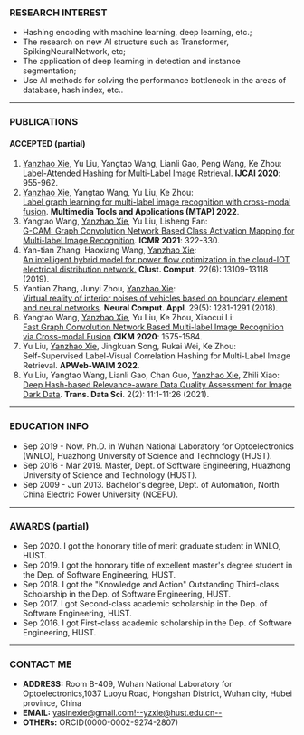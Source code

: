 <!-- <center><b><font size=50>Yanzhao Xie</font></b></center> -->
<!-- <center><a href="./index-cn.html">中文主页</a></center> -->
<!-- <div align=center><img src="./me.png" width="  "></div> -->

<!-- <center>Ph.D Candidate,</center>
<center>Huazhong University of Science and Technology (HUST),</center>
<center>Key Laboratory of Information Storage System, Ministry Of Education,</center>
<center>Wuhan National Laboratory for Optoelectronics (WNLO),</center>
<center>Intelligent Cloud Storage Joint Research Center of HUST and Tencent Inc.</center>

*** -->
### RESEARCH INTEREST     
- Hashing encoding with machine learning, deep learning, etc.;
- The research on new AI structure such as Transformer, SpikingNeuralNetwork, etc;
- The application of deep learning in detection and instance segmentation;
- Use AI methods for solving the performance bottleneck in the areas of database, hash index, etc..    

***
### PUBLICATIONS    
#### ACCEPTED (partial)
1. <u>Yanzhao Xie</u>, Yu Liu, Yangtao Wang, Lianli Gao, Peng Wang, Ke Zhou:     
[Label-Attended Hashing for Multi-Label Image Retrieval](https://doi.org/10.24963/ijcai.2020/133). <b>IJCAI 2020</b>: 955-962. <!--(CCF-A Conference paper, accepted, first author)-->
2. <u>Yanzhao Xie</u>, Yangtao Wang, Yu Liu, Ke Zhou:     
[Label graph learning for multi-label image recognition with cross-modal fusion](https://link.springer.com/article/10.1007/s11042-022-12397-y). <b>Multimedia Tools and Applications (MTAP) 2022</b>. <!--(JCR Q2 Journal paper, accepted, first author)-->
3. Yangtao Wang, <u>Yanzhao Xie</u>, Yu Liu, Lisheng Fan:      
[G-CAM: Graph Convolution Network Based Class Activation Mapping for Multi-label Image Recognition](https://dl.acm.org/doi/10.1145/3460426.3463620). <b>ICMR 2021</b>: 322-330. <!--(CCF-B Conference paper, accepted, corresponding author) -->  
4. Yan-tian Zhang, Haoxiang Wang, <u>Yanzhao Xie</u>:     
[An intelligent hybrid model for power flow optimization in the cloud-IOT electrical distribution network.](https://link.springer.com/article/10.1007%2Fs10586-017-1270-0) <b>Clust. Comput.</b> 22(6): 13109-13118 (2019). <!--(JCR Q1 Journal paper, accepted, corresponding author)  -->
5. Yantian Zhang, Junyi Zhou, <u>Yanzhao Xie</u>:      
[Virtual reality of interior noises of vehicles based on boundary element and neural networks](https://link.springer.com/article/10.1007%2Fs00521-016-2836-0). <b>Neural Comput. Appl</b>. 29(5): 1281-1291 (2018). <!--(JCR Q1 Journal paper, accepted, corresponding author) -->
6. Yangtao Wang, <u>Yanzhao Xie</u>, Yu Liu, Ke Zhou, Xiaocui Li:     
[Fast Graph Convolution Network Based Multi-label Image Recognition via Cross-modal Fusion](https://doi.org/10.1145/3340531.3411880).<b>CIKM 2020</b>: 1575-1584. <!--(CCF-B Conference paper, accepted, second author)-->
7. Yu Liu, <u>Yanzhao Xie</u>, Jingkuan Song, Rukai Wei, Ke Zhou:       
Self-Supervised Label-Visual Correlation Hashing for Multi-Label Image Retrieval. <b>APWeb-WAIM 2022</b>. <!--(CCF-C Conference paper, accepted but not online, second author)-->
8. Yu Liu, Yangtao Wang, Lianli Gao, Chan Guo, <u>Yanzhao Xie</u>, Zhili Xiao:     
[Deep Hash-based Relevance-aware Data Quality Assessment for Image Dark Data](https://dl.acm.org/doi/10.1145/3420038). <b>Trans. Data Sci</b>. 2(2): 11:1-11:26 (2021). <!--(ACM Transactions Journal paper, accepted, fifth author) -->
      
<!-- #### 2.UNDER REVIEW
1. Label-Affinity Self-Adaptive Central Similarity Hashing (CVPR 2022), first author.
2. SELF-SUPERVISED LABEL-VISUAL CORRELATION HASHING FOR MULTI-LABEL IMAGE RETRIEVAL (ICME 2022), second author. -->
<!-- 3. Image-modality Representation for Anomaly Detection Using Generative Adversarial Network (EDBT 2022), third author. -->
     
***
### EDUCATION INFO
- Sep 2019 - Now. Ph.D. in Wuhan National Laboratory for Optoelectronics (WNLO), Huazhong University of Science and Technology (HUST).
- Sep 2016 - Mar 2019. Master, Dept. of Software Engineering, Huazhong University of Science and Technology (HUST).
- Sep 2009 - Jun 2013. Bachelor's degree, Dept. of Automation, North China Electric Power University (NCEPU).      

***
### AWARDS (partial)
- Sep 2020. I got the honorary title of merit graduate student in WNLO, HUST.
- Sep 2019. I got the honorary title of excellent master's degree student in the Dep. of Software Engineering, HUST.
- Sep 2018. I got the "Knowledge and Action" Outstanding Third-class Scholarship in the Dep. of Software Engineering, HUST.
- Sep 2017. I got Second-class academic scholarship in the Dep. of Software Engineering, HUST.
- Sep 2016. I got First-class academic scholarship in the Dep. of Software Engineering, HUST.    

***
### CONTACT ME
- <b>ADDRESS:</b>  Room B-409, Wuhan National Laboratory for Optoelectronics,1037 Luoyu Road, Hongshan District, Wuhan city, Hubei province, China
- <b>EMAIL:</b> yasinexie@gmail.com<!--yzxie@hust.edu.cn-->
- <b>OTHERs:</b> ORCID(0000-0002-9274-2807)

